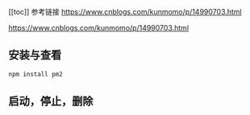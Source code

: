 [[toc]]
参考链接
https://www.cnblogs.com/kunmomo/p/14990703.html

https://www.cnblogs.com/kunmomo/p/14990703.html

## 安装与查看

```sh
npm install pm2

```

## 启动，停止，删除

```sh


```